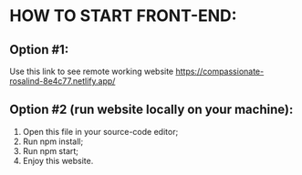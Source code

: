 # HOW TO START FRONT-END:

## Option #1:

Use this link to see remote working website https://compassionate-rosalind-8e4c77.netlify.app/

## Option #2 (run website locally on your machine):

1. Open this file in your source-code editor;
2. Run npm install;
3. Run npm start;
4. Enjoy this website.
